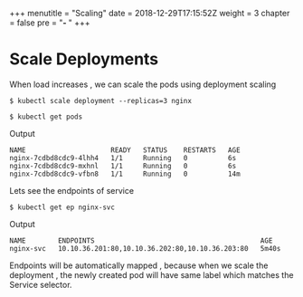+++
menutitle = "Scaling"
date = 2018-12-29T17:15:52Z
weight = 3
chapter = false
pre = "<b>- </b>"
+++

# Scale Deployments

When load increases , we can scale the pods using deployment scaling

```shell
$ kubectl scale deployment --replicas=3 nginx
```

```shell
$ kubectl get pods
```

Output
```console
NAME                     READY   STATUS    RESTARTS   AGE
nginx-7cdbd8cdc9-4lhh4   1/1     Running   0          6s
nginx-7cdbd8cdc9-mxhnl   1/1     Running   0          6s
nginx-7cdbd8cdc9-vfbn8   1/1     Running   0          14m
```

Lets see the endpoints of service
```shell
$ kubectl get ep nginx-svc
```

Output
```console
NAME        ENDPOINTS                                         AGE
nginx-svc   10.10.36.201:80,10.10.36.202:80,10.10.36.203:80   5m40s
```

Endpoints will be automatically mapped , because when we scale the deployment , the newly created pod will have same label which matches the Service selector.
